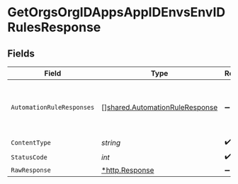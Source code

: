 # GetOrgsOrgIDAppsAppIDEnvsEnvIDRulesResponse


## Fields

| Field                                                                            | Type                                                                             | Required                                                                         | Description                                                                      |
| -------------------------------------------------------------------------------- | -------------------------------------------------------------------------------- | -------------------------------------------------------------------------------- | -------------------------------------------------------------------------------- |
| `AutomationRuleResponses`                                                        | [][shared.AutomationRuleResponse](../../models/shared/automationruleresponse.md) | :heavy_minus_sign:                                                               | A possibly empty array of Automation Rules<br/><br/>                             |
| `ContentType`                                                                    | *string*                                                                         | :heavy_check_mark:                                                               | N/A                                                                              |
| `StatusCode`                                                                     | *int*                                                                            | :heavy_check_mark:                                                               | N/A                                                                              |
| `RawResponse`                                                                    | [*http.Response](https://pkg.go.dev/net/http#Response)                           | :heavy_minus_sign:                                                               | N/A                                                                              |